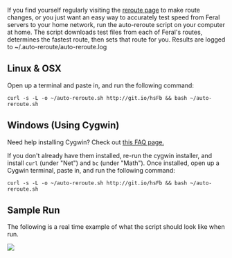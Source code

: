 
If you find yourself regularly visiting the [reroute page](https://network.feral.io/reroute) to make route changes, or you just want an easy way to accurately test speed from Feral servers to your home network, run the auto-reroute script on your computer at home. The script downloads test files from each of Feral's routes, determines the fastest route, then sets that route for you. Results are logged to ~/.auto-reroute/auto-reroute.log

Linux & OSX
---

Open up a terminal and paste in, and run the following command:

~~~
curl -s -L -o ~/auto-reroute.sh http://git.io/hsFb && bash ~/auto-reroute.sh
~~~


Windows (Using Cygwin)
---

Need help installing Cygwin? Check out [this FAQ page.](https://www.feralhosting.com/faq/view?question=235)

If you don't already have them installed, re-run the cygwin installer, and install `curl` (under "Net") and `bc` (under "Math").
Once installed, open up a Cygwin terminal, paste in, and run the following command:

~~~
curl -s -L -o ~/auto-reroute.sh http://git.io/hsFb && bash ~/auto-reroute.sh
~~~

Sample Run
---

The following is a real time example of what the script should look like when run. 

![](http://i.imgur.com/6AkGI7d.gif)



